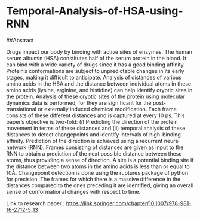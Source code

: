 # Temporal-Analysis-of-HSA-using-RNN

##Abstract

Drugs impact our body by binding with active sites of enzymes. The human serum albumin (HSA) constitutes half of the serum protein in the blood. It can bind with a wide variety of drugs since it has a good binding affinity. Protein’s conformations are subject to unpredictable changes in its early stages, making it difficult to anticipate. Analysis of distances of various amino acids in the HSA and the distance between individual atoms in these amino acids (lysine, arginine, and histidine) can help identify cryptic sites in the protein. Analysis of these cryptic sites of the protein using molecular dynamics data is performed, for they are significant for the post-translational or externally induced chemical modification. Each frame consists of these different distances and is captured at every 10 ps. This paper’s objective is two-fold: (i) Predicting the direction of the protein movement in terms of these distances and (ii) temporal analysis of these distances to detect changepoints and identify intervals of high-binding affinity. Prediction of the direction is achieved using a recurrent neural network (RNN). Frames consisting of distances are given as input to the RNN to obtain a prediction of the next possible distance between these atoms, thus providing a sense of direction. A site is a potential binding site if the distance between two atoms in the amino acids is less than or equal to 10Å. Changepoint detection is done using the ruptures package of python for precision. The frames for which there is a massive difference in the distances compared to the ones preceding it are identified, giving an overall sense of conformational changes with respect to time.


Link to research paper : https://link.springer.com/chapter/10.1007/978-981-16-2712-5_13
